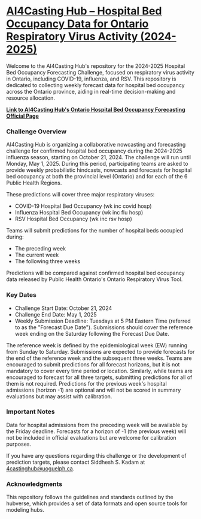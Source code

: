 # [AI4Casting Hub – Hospital Bed Occupancy Data for Ontario Respiratory Virus Activity (2024-2025)](https://sites.uoguelph.ca/4castinghub/hospitalization/)
Welcome to the AI4Casting Hub's repository for the 2024-2025 Hospital Bed Occupancy Forecasting Challenge, focused on respiratory virus activity in Ontario, including COVID-19, influenza, and RSV. This repository is dedicated to collecting weekly forecast data for hospital bed occupancy across the Ontario province, aiding in real-time decision-making and resource allocation.

[**Link to AI4Casting Hub's Ontario Hospital Bed Occupancy Forecasting Official Page**](https://4castinghub.uoguelph.ca/hospitalization/)

### Challenge Overview
AI4Casting Hub is organizing a collaborative nowcasting and forecasting challenge for confirmed hospital bed occupancy during the 2024-2025 influenza season, starting on October 21, 2024. The challenge will run until Monday, May 1, 2025. During this period, participating teams are asked to provide weekly probabilistic hindcasts, nowcasts and forecasts for hospital bed occupancy at both the provincial level (Ontario) and for each of the 6 Public Health Regions. 

These predictions will cover three major respiratory viruses:
* COVID-19 Hospital Bed Occupancy (wk inc covid hosp)
* Influenza Hospital Bed Occupancy (wk inc flu hosp)
* RSV Hospital Bed Occupancy (wk inc rsv hosp)

Teams will submit predictions for the number of hospital beds occupied during:
* The preceding week
* The current week
* The following three weeks

Predictions will be compared against confirmed hospital bed occupancy data released by Public Health Ontario's Ontario Respiratory Virus Tool.

### Key Dates
* Challenge Start Date: October 21, 2024
* Challenge End Date: May 1, 2025
* Weekly Submission Deadline: Tuesdays at 5 PM Eastern Time (referred to as the "Forecast Due Date"). Submissions should cover the reference week ending on the Saturday following the Forecast Due Date.

The reference week is defined by the epidemiological week (EW) running from Sunday to Saturday. Submissions are expected to provide forecasts for the end of the reference week and the subsequent three weeks. Teams are encouraged to submit predictions for all forecast horizons, but it is not mandatory to cover every time period or location. Similarly, while teams are encouraged to forecast for all three targets, submitting predictions for all of them is not required. Predictions for the previous week's hospital admissions (horizon -1) are optional and will not be scored in summary evaluations but may assist with calibration.

### Important Notes
Data for hospital admissions from the preceding week will be available by the Friday deadline.
Forecasts for a horizon of -1 (the previous week) will not be included in official evaluations but are welcome for calibration purposes.

If you have any questions regarding this challenge or the development of prediction targets, please contact Siddhesh S. Kadam at 4castinghub@uoguelph.ca.

### Acknowledgments
This repository follows the guidelines and standards outlined by the hubverse, which provides a set of data formats and open source tools for modeling hubs.

